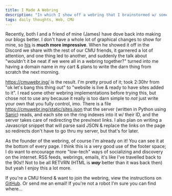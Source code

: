 ```yaml
---
title: I Made A Webring
description: "In which I show off a webring that I brainstormed w/ some college friends & wrote in under 3 hours"
tags: daily thoughts, Web, CMU
---
```


Recently, both I and a friend of mine (James) have dove back into making our
blogs better. I don't have a whole lot of graphical changes to show for mine,
so [his](https://gallicch.io/) is **much more impressive**. When he showed it
off in the Discord we share with the rest of our CMU friends, it garnered a lot
of attention, and one thing led to another, and suddenly the talk about
"wouldn't it be neat if we were all in a webring together?" turned into me
having a domain name in my cart & plans to write the darn thing from scratch
the next morning.

<https://cmuwebr.ing/> is the result. I'm pretty proud of it; took 2:30hr from
"ok let's bang this thing out" to "website is live & ready to have sites added
to it". I read some other webring implementations before trying this, but chose
not to use any because it really is too darn simple to _not_ just write your
own that you fully control, imo. There is a file
<https://cmuwebr.ing/static/sites.json> that the server (written in Python
using [Sanic](https://sanic.dev/)) reads, and each site on the ring indexes
into it w/ their ID, and the server takes care of redirecting the prev/next
links. I also plan on writing a Javascript snippet that will parse said JSON &
replace the links on the page so redirects don't have to go thru my server, but
that's for later.

As the founder of the webring, of course I'm already on it! You can see it at
the bottom of every page. I think this is a very good use of the footer space;
I do want to encourage more "low-tech" ways of socializing and discovery on the
internet. RSS feeds, webrings, emails, it's like I've travelled back to the
90s!! Not to be all RETVRN (HTML is **_way_** better than it was back then) but
yeah I enjoy this a lot more.

If you're a CMU friend & want to join the webring, view the instructions on
[GitHub](https://github.com/duvallj/cmuwebr.ing). Or send me an email! If
you're not a robot I'm sure you can find where...
